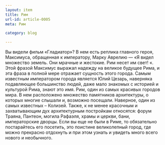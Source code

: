 ```yaml
---
layout: item
title: Рим
url-id: article-0005
meta: Рим

category: blog

---
```


Вы видели фильм «Гладиатор»? В нем есть реплика главного героя, Максимуса, обращенная к императору, Марку Аврелию — «Я видел множество земель. Они мрачные и жестокие. Рим несет им свет! «. Этой фразой Максимус выражал надежду на великое будущее Рима, и эта фраза в полной мере отражает сущность этого города. Самым известным императором города является Юлий Цезарь, наверняка подавляющее большинство людей, даже мало знакомых с историей и культурой Рима, знают это имя. Рим, один из самых красивых городов мира. В нем расположено множество памятников архитектуры, о которых многие слышали и, возможно посещали. Наверное, один из самых известных – Колизей. Также, к не менее красочным и захватывающим дух архитектурным постройкам относятся: форум Траяна, Пантеон, могила Рафаэля, храмы и церкви, бани, императорские дворцы. Если вы еще не были в Риме, то обязательно постарайтесь его посетить, это поистине великолепный город, где можно прекрасно отдохнуть и при этом узнать и увидеть много всего нового и необычного.